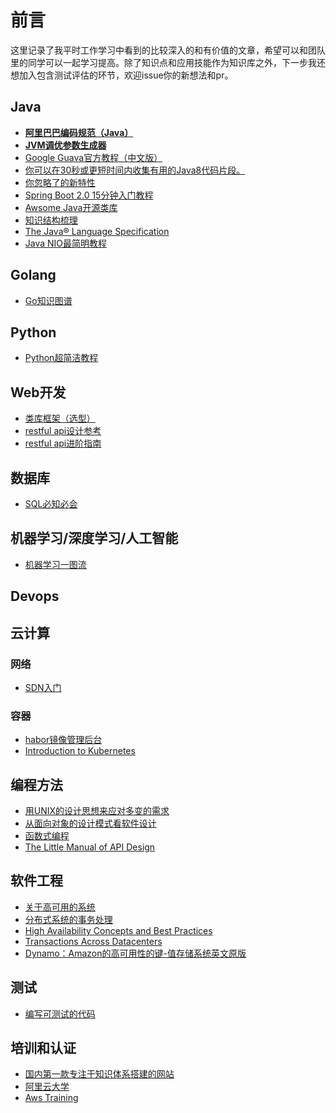# 前言

这里记录了我平时工作学习中看到的比较深入的和有价值的文章，希望可以和团队里的同学可以一起学习提高。除了知识点和应用技能作为知识库之外，下一步我还想加入包含测试评估的环节，欢迎issue你的新想法和pr。

## Java

* **[阿里巴巴编码规范（Java）](https://edu.aliyun.com/course/417)**
* **[JVM调优参数生成器](http://xxfox.perfma.com/jvm/generate)**
* [Google Guava官方教程（中文版）](http://ifeve.com/google-guava/)
* [你可以在30秒或更短时间内收集有用的Java8代码片段。](https://github.com/biezhi/30-seconds-of-java8)
* [你忽略了的新特性](https://zhuanlan.zhihu.com/p/28160344)
* [Spring Boot 2.0 15分钟入门教程](https://spring.io/guides/gs/spring-boot/)
* [Awsome Java开源类库](https://github.com/akullpp/awesome-java)
* [知识结构梳理](https://segmentfault.com/a/1190000013561054)
* [The Java® Language Specification](https://docs.oracle.com/javase/specs/jls/se8/html/)
* [Java NIO最简明教程](http://tutorials.jenkov.com/java-nio/index.html)

## Golang

* [Go知识图谱](https://www.processon.com/view/link/5a9ba4c8e4b0a9d22eb3bdf0)

## Python

* [Python超简洁教程](https://jizhi.im/blog/post/pythonbasics)

## Web开发

* [类库框架（选型）](https://github.com/sindresorhus/awesome)
* [restful api设计参考](http://zalando.github.io/restful-api-guidelines/)
* [restful api进阶指南](./Web-design-the-missing-link-ebook-2016-11.pdf)

## 数据库

* [SQL必知必会](.\SQL_Essential.pdf)

## 机器学习/深度学习/人工智能

* [机器学习一图流](./machine_learning_infogram.pdf)

## Devops

## 云计算

### 网络

* [SDN入门](https://tonydeng.github.io/sdn-handbook/)

### 容器

* [habor镜像管理后台](https://vmware.github.io/harbor/cn/)
* [Introduction to Kubernetes](https://www.edx.org/course/introduction-to-kubernetes#!)

## 编程方法

* [用UNIX的设计思想来应对多变的需求](https://coolshell.cn/articles/7236.html)
* [从面向对象的设计模式看软件设计](https://coolshell.cn/articles/8961.html)
* [函数式编程](https://coolshell.cn/articles/10822.html)
* [The Little Manual of API Design](./api-design.pdf)

## 软件工程

* [关于高可用的系统](https://coolshell.cn/articles/17459.html)
* [分布式系统的事务处理](https://coolshell.cn/articles/10910.html)
* [High Availability Concepts and Best Practices](https://docs.oracle.com/cd/A91202_01/901_doc/rac.901/a89867/pshavdtl.htm#10853)
* [Transactions Across Datacenters](http://snarfed.org/transactions_across_datacenters_io.html)
* [Dynamo：Amazon的高可用性的键-值存储系统](./dynamo.docx)[英文原版](./dynamo.pdf)

## 测试

* [编写可测试的代码](./Guide-Writing_Testable_Code.pdf)

## 培训和认证

* [国内第一款专注于知识体系搭建的网站](http://treenpool.com/)
* [阿里云大学](https://edu.aliyun.com/)
* [Aws Training](http://aws.training/)